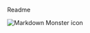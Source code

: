 Readme

<img src=pictures/forest.png
     alt="Markdown Monster icon"
     style="float: left; margin-right: 10px;" />
